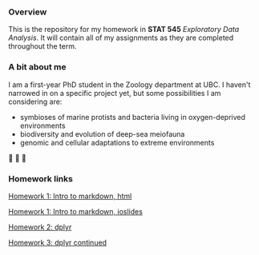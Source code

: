 ### Overview
This is the repository for my homework in **STAT 545** *Exploratory Data Analysis*. It will contain all of my assignments as they are completed throughout the term.

### A bit about me
I am a first-year PhD student in the Zoology department at UBC. I haven't narrowed in on a specific project yet, but some possibilities I am considering are:

* symbioses of marine protists and bacteria living in oxygen-deprived environments
* biodiversity and evolution of deep-sea meiofauna
* genomic and cellular adaptations to extreme environments

:snail: :ocean: :octopus:

### Homework links
[Homework 1: Intro to markdown, html](https://stat545-ubc-hw-2019-20.github.io/stat545-hw-pennykahn/Hw01_gapminder/Hw01_gapminder.html)

[Homework 1: Intro to markdown, ioslides](https://stat545-ubc-hw-2019-20.github.io/stat545-hw-pennykahn/Hw01_gapminder/Hw01_gapminder_slides.html)

[Homework 2: dplyr](https://stat545-ubc-hw-2019-20.github.io/stat545-hw-pennykahn/Hw02_dplyr/Hw02_dplyr.html)

[Homework 3: dplyr continued](https://stat545-ubc-hw-2019-20.github.io/stat545-hw-pennykahn/Hw03_dplyr_cont/Hw03_dplyr_cont.html)